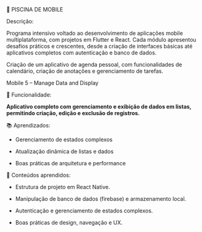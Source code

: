 📱 PISCINA DE MOBILE

Descrição:

Programa intensivo voltado ao desenvolvimento de aplicações mobile multiplataforma, com projetos em Flutter e React. Cada módulo apresentou desafios práticos e crescentes, desde a criação de interfaces básicas até aplicativos completos com autenticação e banco de dados.

Criação de um aplicativo de agenda pessoal, com funcionalidades de calendário, criação de anotações e gerenciamento de tarefas.

Mobile 5 – Manage Data and Display

🧩 Funcionalidade:

**Aplicativo completo com gerenciamento e exibição de dados em listas, permitindo criação, edição e exclusão de registros.**

📚 Aprendizados:

- Gerenciamento de estados complexos

- Atualização dinâmica de listas e dados

- Boas práticas de arquitetura e performance

🧠 Conteúdos aprendidos:

- Estrutura de projeto em React Native.

- Manipulação de banco de dados (firebase) e armazenamento local.

- Autenticação e gerenciamento de estados complexos.

- Boas práticas de design, navegação e UX.


